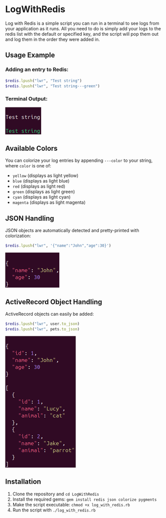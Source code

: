 # LogWithRedis

Log with Redis is a simple script you can run in a terminal to see logs from your application as it runs. All you need to do is simply add your logs to the redis list with the default or specified key, and the script will pop them out and log them in the order they were added in.

## Usage Example

### Adding an entry to Redis:

```ruby
$redis.lpush("lwr", "Test string")
$redis.lpush("lwr", "Test string---green")
```

### Terminal Output:

![String Output](example_screenshots/string_output.png)

## Available Colors

You can colorize your log entries by appending `---color` to your string, where `color` is one of:

- `yellow` (displays as light yellow)
- `blue` (displays as light blue)
- `red` (displays as light red)
- `green` (displays as light green)
- `cyan` (displays as light cyan)
- `magenta` (displays as light magenta)

## JSON Handling

JSON objects are automatically detected and pretty-printed with colorization:

```ruby
$redis.lpush("lwr", '{"name":"John","age":30}')
```

![JSON Output](example_screenshots/json_output.png)

## ActiveRecord Object Handling

ActiveRecord objects can easily be added:

```ruby
$redis.lpush("lwr", user.to_json)
$redis.lpush("lwr", pets.to_json)
```

![ActiveRecord Output](example_screenshots/activerecord_output.png)

## Installation

1. Clone the repository and `cd LogWithRedis`
2. Install the required gems: `gem install redis json colorize pygments`
3. Make the script executable: `chmod +x log_with_redis.rb`
4. Run the script with `./log_with_redis.rb`
